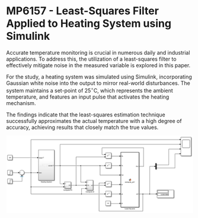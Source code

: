 # **MP6157 - Least-Squares Filter Applied to Heating System using Simulink**

Accurate temperature monitoring is crucial in numerous daily and industrial applications. To address this, the utilization of a least-squares filter to effectively mitigate noise in the measured variable is explored in this paper.

For the study, a heating system was simulated using Simulink, incorporating Gaussian white noise into the output to mirror real-world disturbances. The system maintains a set-point of 25$^\circ$C, which represents the ambient temperature, and features an input pulse that activates the heating mechanism.

The findings indicate that the least-squares estimation technique successfully approximates the actual temperature with a high degree of accuracy, achieving results that closely match the true values.

![alt text](https://github.com/ErickOF/MP6157-LeastSquaresFilterHeatingSystem/blob/main/figures/heating_system.png)
